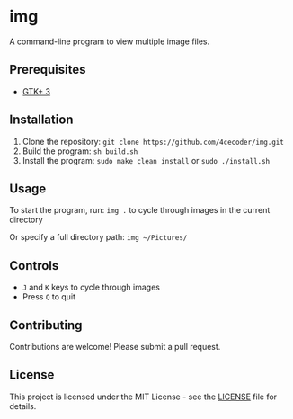 # img

A command-line program to view multiple image files.

## Prerequisites
- [GTK+ 3](https://www.perplexity.ai/?s=c&uuid=d5b74b48-d5b4-4d1c-8bb5-aa3eded723b8)

## Installation
1. Clone the repository: `git clone https://github.com/4cecoder/img.git`
2. Build the program: `sh build.sh`
3. Install the program: `sudo make clean install` or `sudo ./install.sh`

## Usage
To start the program, run: `img .` to cycle through images in the current directory 

Or specify a full directory path: `img ~/Pictures/`

## Controls
- `J` and `K` keys to cycle through images
- Press `Q` to quit

## Contributing
Contributions are welcome! Please submit a pull request.

## License
This project is licensed under the MIT License - see the [LICENSE](LICENSE) file for details.
